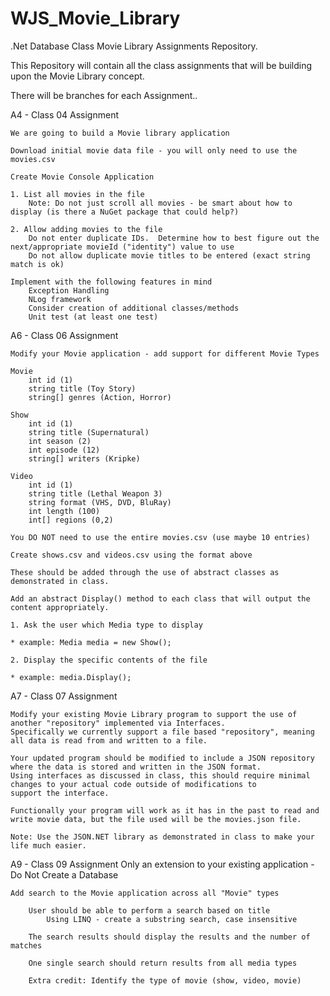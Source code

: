 # WJS_Movie_Library

.Net Database Class Movie Library Assignments Repository.  

This Repository will contain all the class assignments that will be building upon the Movie Library concept.

There will be branches for each Assignment..

A4 - Class 04 Assignment

	We are going to build a Movie library application

	Download initial movie data file - you will only need to use the movies.csv

	Create Movie Console Application

	1. List all movies in the file
		Note: Do not just scroll all movies - be smart about how to display (is there a NuGet package that could help?)

	2. Allow adding movies to the file
		Do not enter duplicate IDs.  Determine how to best figure out the next/appropriate movieId ("identity") value to use
		Do not allow duplicate movie titles to be entered (exact string match is ok)

	Implement with the following features in mind
		Exception Handling
		NLog framework
		Consider creation of additional classes/methods
		Unit test (at least one test)


A6 - Class 06 Assignment

	Modify your Movie application - add support for different Movie Types

	Movie
		int id (1)
		string title (Toy Story)
		string[] genres (Action, Horror)

	Show 
		int id (1)
		string title (Supernatural)
		int season (2)
		int episode (12)
		string[] writers (Kripke)

	Video
		int id (1)
		string title (Lethal Weapon 3)
		string format (VHS, DVD, BluRay)
		int length (100)
		int[] regions (0,2)

	You DO NOT need to use the entire movies.csv (use maybe 10 entries)

	Create shows.csv and videos.csv using the format above

	These should be added through the use of abstract classes as demonstrated in class.  

	Add an abstract Display() method to each class that will output the content appropriately.

	1. Ask the user which Media type to display

	* example: Media media = new Show();

	2. Display the specific contents of the file

	* example: media.Display();


A7 - Class 07 Assignment

	Modify your existing Movie Library program to support the use of another "repository" implemented via Interfaces.  
	Specifically we currently support a file based "repository", meaning all data is read from and written to a file.

	Your updated program should be modified to include a JSON repository where the data is stored and written in the JSON format.
	Using interfaces as discussed in class, this should require minimal changes to your actual code outside of modifications to 
	support the interface.

	Functionally your program will work as it has in the past to read and write movie data, but the file used will be the movies.json file.

	Note: Use the JSON.NET library as demonstrated in class to make your life much easier.


A9 - Class 09 Assignment
	Only an extension to your existing application - Do Not Create a Database

	Add search to the Movie application across all "Movie" types

		User should be able to perform a search based on title
			Using LINQ - create a substring search, case insensitive

		The search results should display the results and the number of matches

		One single search should return results from all media types

		Extra credit: Identify the type of movie (show, video, movie)

